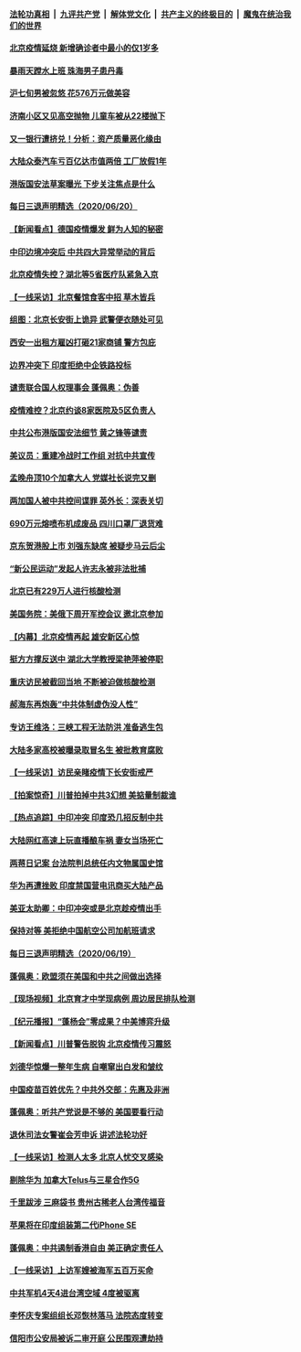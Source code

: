 

####  [法轮功真相](../../../../basic/blob/master/README.md?t=06211802) &nbsp;|&nbsp; [九评共产党](../../../../9ping.md/blob/master/README.md?t=06211802) &nbsp;|&nbsp; [解体党文化](../../../../jtdwh.md/blob/master/README.md?t=06211802)  &nbsp;|&nbsp; [共产主义的终极目的](../../../../gczydzjmd.md/blob/master/README.md?t=06211802) &nbsp;|&nbsp; [魔鬼在统治我们的世界](../../../../mgztzwmdsj.md/blob/master/README.md?t=06211802) 

#### [北京疫情延烧 新增确诊者中最小的仅1岁多](../pages/nsc413/n12201322.md?t=06211802) 

#### [暴雨天蹚水上班 珠海男子患丹毒](../pages/nsc413/n12201451.md?t=06211802) 

#### [沪七旬男被忽悠 花576万元做美容](../pages/nsc413/n12201384.md?t=06211802) 

#### [济南小区又见高空抛物 儿童车被从22楼抛下](../pages/nsc413/n12201388.md?t=06211802) 


#### [又一银行遭挤兑！分析：资产质量恶化缘由](../pages/nsc413/n12200970.md?t=06211802) 

#### [大陆众泰汽车亏百亿达市值两倍 工厂放假1年](../pages/nsc413/n12201009.md?t=06211802) 

#### [港版国安法草案曝光 下步关注焦点是什么](../pages/nsc413/n12200876.md?t=06211802) 

#### [每日三退声明精选（2020/06/20）](../pages/nsc413/n12201124.md?t=06211802) 

#### [【新闻看点】德国疫情爆发 鲜为人知的秘密](../pages/nsc413/n12200936.md?t=06211802) 

#### [中印边境冲突后 中共四大异常举动的背后](../pages/nsc413/n12200556.md?t=06211802) 

#### [北京疫情失控？湖北等5省医疗队紧急入京](../pages/nsc413/n12200836.md?t=06211802) 

#### [【一线采访】北京餐馆食客中招 草木皆兵](../pages/nsc413/n12200863.md?t=06211802) 

#### [组图：北京长安街上诡异 武警便衣随处可见](../pages/nsc413/n12200681.md?t=06211802) 

#### [西安一出租方雇凶打砸21家商铺 警方包庇](../pages/nsc413/n12200585.md?t=06211802) 

#### [边界冲突下 印度拒绝中企铁路投标](../pages/nsc413/n12200851.md?t=06211802) 

#### [谴责联合国人权理事会 蓬佩奥：伪善](../pages/nsc413/n12200748.md?t=06211802) 

#### [疫情难控？北京约谈8家医院及5区负责人](../pages/nsc413/n12200354.md?t=06211802) 

#### [中共公布港版国安法细节 黄之锋等谴责](../pages/nsc413/n12200535.md?t=06211802) 

#### [美议员：重建冷战时工作组 对抗中共宣传](../pages/nsc413/n12200449.md?t=06211802) 

#### [孟晚舟顶10个加拿大人 党媒社长说完又删](../pages/nsc413/n12200398.md?t=06211802) 

#### [两加国人被中共控间谍罪 英外长：深表关切](../pages/nsc413/n12200284.md?t=06211802) 

#### [690万元熔喷布机成废品 四川口罩厂退货难](../pages/nsc413/n12200052.md?t=06211802) 

#### [京东贺港股上市 刘强东缺席 被疑步马云后尘](../pages/nsc413/n12200209.md?t=06211802) 

#### [“新公民运动”发起人许志永被非法批捕](../pages/nsc413/n12200041.md?t=06211802) 

#### [北京已有229万人进行核酸检测](../pages/nsc413/n12199938.md?t=06211802) 

#### [美国务院：美俄下周开军控会议 邀北京参加](../pages/nsc413/n12200097.md?t=06211802) 

#### [【内幕】北京疫情再起 雄安新区心惊](../pages/nsc413/n12195087.md?t=06211802) 

#### [挺方方撑反送中 湖北大学教授梁艳萍被停职](../pages/nsc413/n12199966.md?t=06211802) 

#### [重庆访民被截回当地 不断被迫做核酸检测](../pages/nsc413/n12199943.md?t=06211802) 

#### [郝海东再炮轰“中共体制虚伪没人性”](../pages/nsc413/n12199903.md?t=06211802) 

#### [专访王维洛：三峡工程无法防洪 准备逃生包](../pages/nsc413/n12199884.md?t=06211802) 

#### [大陆多家高校被曝录取冒名生 被批教育腐败](../pages/nsc413/n12199864.md?t=06211802) 

#### [【一线采访】访民亲睹疫情下长安街戒严](../pages/nsc413/n12199890.md?t=06211802) 


#### [【拍案惊奇】川普拍掉中共3幻想 美掂量制裁谁](../pages/nsc413/n12199580.md?t=06211802) 

#### [【热点追踪】中印冲突 印度恐几招反制中共](../pages/nsc413/n12199673.md?t=06211802) 

#### [大陆网红高速上玩直播酿车祸 妻女当场死亡](../pages/nsc413/n12199653.md?t=06211802) 

#### [两蒋日记案 台法院判总统任内文物属国史馆](../pages/nsc413/n12199495.md?t=06211802) 

#### [华为再遭挫败 印度禁国营电讯商买大陆产品](../pages/nsc413/n12199348.md?t=06211802) 

#### [美亚太助卿：中印冲突或是北京趁疫情出手](../pages/nsc413/n12198861.md?t=06211802) 

#### [保持对等 美拒绝中国航空公司加航班请求](../pages/nsc413/n12199377.md?t=06211802) 

#### [每日三退声明精选（2020/06/19）](../pages/nsc413/n12199413.md?t=06211802) 

#### [蓬佩奥：欧盟须在美国和中共之间做出选择](../pages/nsc413/n12199184.md?t=06211802) 

#### [【现场视频】北京育才中学现病例 周边居民排队检测](../pages/nsc413/n12199104.md?t=06211802) 

#### [【纪元播报】“蓬杨会”零成果？中美博弈升级](../pages/nsc413/n12199275.md?t=06211802) 

#### [【新闻看点】川普警告脱钩 北京疫情传习震怒](../pages/nsc413/n12198957.md?t=06211802) 

#### [刘德华惊爆一整年生病 自嘲窜出白发和皱纹](../pages/nsc413/n12198952.md?t=06211802) 

#### [中国疫苗百姓优先？中共外交部：先惠及非洲](../pages/nsc413/n12199112.md?t=06211802) 

#### [蓬佩奥：听共产党说是不够的 美国要看行动](../pages/nsc413/n12198968.md?t=06211802) 

#### [退休司法女警崔会芳申诉 讲述法轮功好](../pages/nsc413/n12198985.md?t=06211802) 

#### [【一线采访】检测人太多 北京人忧交叉感染](../pages/nsc413/n12198738.md?t=06211802) 

#### [剔除华为 加拿大Telus与三星合作5G](../pages/nsc413/n12199023.md?t=06211802) 

#### [千里跋涉 三麻袋书 贵州古稀老人台湾传福音](../pages/nsc413/n12198750.md?t=06211802) 

#### [苹果将在印度组装第二代iPhone SE](../pages/nsc413/n12198894.md?t=06211802) 

#### [蓬佩奥：中共遏制香港自由 美正确定责任人](../pages/nsc413/n12198814.md?t=06211802) 

#### [【一线采访】上访军嫂被海军五百万买命](../pages/nsc413/n12198996.md?t=06211802) 

#### [中共军机4天4进台湾空域 4度被驱离](../pages/nsc413/n12199003.md?t=06211802) 

#### [李怀庆专案组组长邓恢林落马 法院态度转变](../pages/nsc413/n12198850.md?t=06211802) 

#### [信阳市公安局被诉二审开庭 公民围观遭劫持](../pages/nsc413/n12198705.md?t=06211802) 

